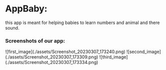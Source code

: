 # AppBaby:
this app is meant for helping babies to learn numbers and animal and there sound.

### Screenshots of our app:
<div>
![first_image](./assets/Screenshot_20230307_173240.png)
![second_image](./assets/Screenshot_20230307_173309.png)
![third_image](./assets/Screenshot_20230307_173334.png)
</div>
